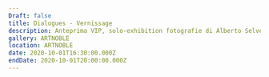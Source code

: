 ```yaml
---
Draft: false
title: Dialogues - Vernissage
description: Anteprima VIP, solo-exhibition fotografie di Alberto Selvestrel
gallery: ARTNOBLE
location: ARTNOBLE
date: 2020-10-01T16:30:00.000Z
endDate: 2020-10-01T20:00:00.000Z
---
```

